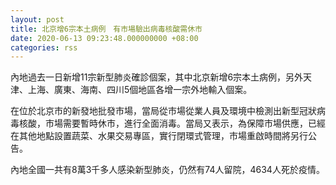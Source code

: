 ```yaml
---
layout: post
title: 北京增6宗本土病例　有市場驗出病毒核酸需休市
date: 2020-06-13 09:23:48.000000000 +08:00
categories: rss
---
```


內地過去一日新增11宗新型肺炎確診個案，其中北京新增6宗本土病例，另外天津、上海、廣東、海南、四川5個地區各增一宗外地輸入個案。

在位於北京市的新發地批發市場，當局從市場從業人員及環境中檢測出新型冠狀病毒核酸，市場需要暫時休市，進行全面消毒。當局又表示，為保障市場供應，已經在其他地點設置蔬菜、水果交易專區，實行閉環式管理，市場重啟時間將另行公告。

內地全國一共有8萬3千多人感染新型肺炎，仍然有74人留院，4634人死於疫情。
